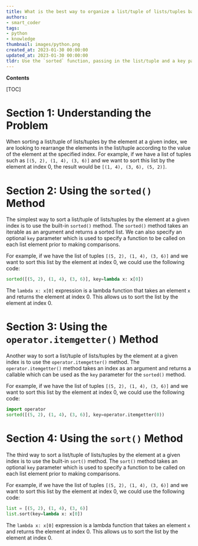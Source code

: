 ```yaml
---
title: What is the best way to organize a list/tuple of lists/tuples based on the value of a specific element?
authors:
- smart_coder
tags:
- python
- knowledge
thumbnail: images/python.png
created_at: 2023-01-30 00:00:00
updated_at: 2023-01-30 00:00:00
tldr: Use the `sorted` function, passing in the list/tuple and a key parameter that references the element at the given index.
---
```


**Contents**

[TOC]

# Section 1: Understanding the Problem

When sorting a list/tuple of lists/tuples by the element at a given index, we are looking to rearrange the elements in the list/tuple according to the value of the element at the specified index. For example, if we have a list of tuples such as `[(5, 2), (1, 4), (3, 6)]` and we want to sort this list by the element at index 0, the result would be `[(1, 4), (3, 6), (5, 2)]`. 

# Section 2: Using the `sorted()` Method

The simplest way to sort a list/tuple of lists/tuples by the element at a given index is to use the built-in `sorted()` method. The `sorted()` method takes an iterable as an argument and returns a sorted list. We can also specify an optional `key` parameter which is used to specify a function to be called on each list element prior to making comparisons. 

For example, if we have the list of tuples `[(5, 2), (1, 4), (3, 6)]` and we want to sort this list by the element at index 0, we could use the following code:

```python
sorted([(5, 2), (1, 4), (3, 6)], key=lambda x: x[0])
```

The `lambda x: x[0]` expression is a lambda function that takes an element `x` and returns the element at index 0. This allows us to sort the list by the element at index 0.

# Section 3: Using the `operator.itemgetter()` Method

Another way to sort a list/tuple of lists/tuples by the element at a given index is to use the `operator.itemgetter()` method. The `operator.itemgetter()` method takes an index as an argument and returns a callable which can be used as the `key` parameter for the `sorted()` method. 

For example, if we have the list of tuples `[(5, 2), (1, 4), (3, 6)]` and we want to sort this list by the element at index 0, we could use the following code:

```python
import operator
sorted([(5, 2), (1, 4), (3, 6)], key=operator.itemgetter(0))
```

# Section 4: Using the `sort()` Method

The third way to sort a list/tuple of lists/tuples by the element at a given index is to use the built-in `sort()` method. The `sort()` method takes an optional `key` parameter which is used to specify a function to be called on each list element prior to making comparisons. 

For example, if we have the list of tuples `[(5, 2), (1, 4), (3, 6)]` and we want to sort this list by the element at index 0, we could use the following code:

```python
list = [(5, 2), (1, 4), (3, 6)]
list.sort(key=lambda x: x[0])
```

The `lambda x: x[0]` expression is a lambda function that takes an element `x` and returns the element at index 0. This allows us to sort the list by the element at index 0.
